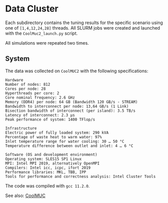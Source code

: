 # Data Cluster

Each subdirectory contains the tuning results for the specific scenario using one of `[1,4,12,24,28]` threads. All SLURM jobs were created and launched with the `CoolMuc2_launch.py` script.

All simulations were repeated two times.

## System

The data was collected on `CoolMUC2` with the following specifications:

```text
Hardware
Number of nodes: 812
Cores per node: 28
Hyperthreads per core: 2
Core nominal frequency: 2.6 GHz
Memory (DDR4) per node: 64 GB (Bandwidth 120 GB/s - STREAM)
Bandwidth to interconnect per node: 13,64 GB/s (1 Link)
Bisection bandwidth of interconnect (per island): 3.5 TB/s
Latency of interconnect: 2.3 µs
Peak performance of system: 1400 TFlop/s

Infrastructure
Electric power of fully loaded system: 290 kVA
Percentage of waste heat to warm water: 97%
Inlet temperature range for water cooling: 30 … 50 °C
Temperature difference between outlet and inlet: 4 … 6 °C

Software (OS and development environment)
Operating system: SLES15 SP1 Linux
MPI: Intel MPI 2019, alternatively OpenMPI
Compilers: Intel icc, icpc, ifort 2019
Performance libraries: MKL, TBB, IPP
Tools for performance and correctness analysis: Intel Cluster Tools
```

The code was compiled with `gcc 11.2.0`.

See also: [CoolMUC](https://doku.lrz.de/coolmuc-2-11484376.html)
